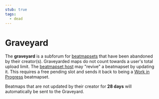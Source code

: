 ```yaml
---
stub: true
tags:
  - dead
---
```


# Graveyard

The **graveyard** is a subforum for [beatmapsets](/wiki/Beatmap/Beatmapsets) that have been abandoned by their creator(s). Graveyarded maps do not count towards a user's total upload limit. The [beatmapset host](/wiki/Beatmap/Beatmapsets/Beatmapset_host) may "revive" a beatmapset by updating it. This requires a free pending slot and sends it back to being a [Work in Progress](/wiki/Beatmap/Category#work-in-progress-and-pending) beatmapset.

Beatmaps that are not updated by their creator for **28 days** will automatically be sent to the Graveyard.

<!-- TODO: Add links-->

